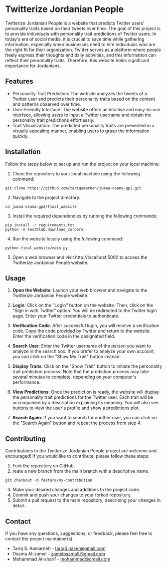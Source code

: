 # Twitterize Jordanian People

Twitterize Jordanian People is a website that predicts Twitter users' personality traits based on their tweets over time. The goal of this project is to provide individuals with personality trait predictions of Twitter users. In today's era of social media, it is crucial to save time while gathering information, especially when businesses need to hire individuals who are the right fit for their organization. Twitter serves as a platform where people freely express their thoughts and daily activities, and this information can reflect their personality traits. Therefore, this website holds significant importance for Jordanians.

## Features
* Personality Trait Prediction: The website analyzes the tweets of a Twitter user and predicts their personality traits based on the content and patterns observed over time.
* User-Friendly Interface: The website offers an intuitive and easy-to-use interface, allowing users to input a Twitter username and obtain the personality trait predictions effortlessly.
* Trait Visualization: The predicted personality traits are presented in a visually appealing manner, enabling users to grasp the information quickly.

## Installation

Follow the steps below to set up and run the project on your local machine:
1. Clone the repository to your local machine using the following command:
```
git clone https://github.com/tariqamarneh/jumaa-osama-gp2.git
```
2. Navigate to the project directory:
```
cd jumaa-osama-gp2/final_website
```
3. Install the required dependencies by running the following commands:
```
pip install -r requirements.txt
python -m textblob.download_corpora
```
4. Run the website locally using the following command:
```
python final_website/main.py
```
5. Open a web browser and visit http://localhost:5000 to access the Twitterize Jordanian People website.

## Usage
1. **Open the Website**: Launch your web browser and navigate to the Twitterize Jordanian People website.

2. **Login**: Click on the "Login" button on the website. Then, click on the "Sign in with Twitter" option. You will be redirected to the Twitter login page. Enter your Twitter credentials to authenticate.

3. **Verification Code**: After successful login, you will receive a verification code. Copy the code provided by Twitter and return to the website. Enter the verification code in the designated field.

4. **Search User**: Enter the Twitter username of the person you want to analyze in the search box. If you prefer to analyze your own account, you can click on the "Show My Trait" button instead.

5. **Display Traits**: Click on the "Show Trait" button to initiate the personality trait prediction process. Note that the prediction process may take several minutes to complete, depending on your computer's performance.

6. **View Predictions**: Once the prediction is ready, the website will display the personality trait predictions for the Twitter user. Each trait will be accompanied by a description explaining its meaning. You will also see buttons to view the user's profile and show a predictions plot.

7. **Search Again**: If you want to search for another user, you can click on the "Search Again" button and repeat the process from step 4.

## Contributing
Contributions to the Twitterize Jordanian People project are welcome and encouraged! If you would like to contribute, please follow these steps:
1. Fork the repository on GitHub.
2. reate a new branch from the main branch with a descriptive name.
```
git checkout -b feature/my-contribution
```
3. Make your desired changes and additions to the project code.
4. Commit and push your changes to your forked repository.
5. Submit a pull request to the main repository, describing your changes in detail.

## Contact
If you have any questions, suggestions, or feedback, please feel free to contact the project maintainer(s):
* Tariq S. Aamarneh - tariqS.naser@gmail.com
* Osama Al-zamel - zamelosama5@gmail.com
* Mohammad Al-sharif - mohammad@gmail.com
